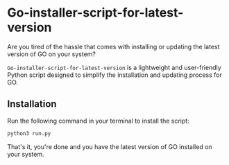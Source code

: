 # Go-installer-script-for-latest-version
Are you tired of the hassle that comes with installing or updating the latest version of GO on your system? 

`Go-installer-script-for-latest-version`
is a lightweight and user-friendly Python script designed to simplify the installation and updating process for GO.

## Installation
Run the following command in your terminal to install the script:
```bash
python3 run.py
```

That's it, you're done and you have the latest version of GO installed on your system.